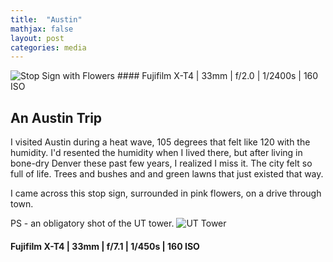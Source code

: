```yaml
---
title:  "Austin"
mathjax: false
layout: post
categories: media
---
```


<img src="{{site.baseurl | prepend: site.url}}assets/images/Austin/stop_sign_flowers.jpg" alt="Stop Sign with Flowers" />
#### Fujifilm X-T4 | 33mm | f/2.0 | 1/2400s | 160 ISO


## An Austin Trip

I visited Austin during a heat wave, 105 degrees that felt like 120 with the humidity. I'd resented the humidity when I lived there, but after living in bone-dry Denver these past few years, I realized I miss it. The city felt so full of life. Trees and bushes and and green lawns that just existed that way.

I came across this stop sign, surrounded in pink flowers, on a drive through town.

PS - an obligatory shot of the UT tower.
<img src="{{site.baseurl | prepend: site.url}}assets/images/Austin/tower.jpg" alt="UT Tower" />
#### Fujifilm X-T4 | 33mm | f/7.1 | 1/450s | 160 ISO
